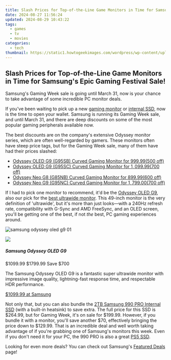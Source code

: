 ```yaml
---
title: Slash Prices for Top-of-the-Line Game Monitors in Time for Samsung's Epic Gaming Festival Sale!
date: 2024-08-27 11:56:24
updated: 2024-08-29 10:43:22
tags:
  - games
  - tv
  - movies
categories:
  - tech
thumbnail: https://static1.howtogeekimages.com/wordpress/wp-content/uploads/2024/03/53555628750_975bc12b66_o.jpg
---
```


## Slash Prices for Top-of-the-Line Game Monitors in Time for Samsung's Epic Gaming Festival Sale!

Samsung's Gaming Week sale is going until March 31, now is your chance to take advantage of some incredible PC monitor deals.

 If you've been waiting to pick up a new [gaming monitor](https://techno-recovery.techidaily.com/ensuring-device-compatibility-a-how-to-for-backing-up-drivers-in-windows-1110/) or [internal SSD](https://android-transfer.techidaily.com/in-2024-how-to-transfer-contacts-from-zte-nubia-z60-ultra-to-other-android-devices-devices-drfone-by-drfone-transfer-from-android-transfer-from-android/), now is the time to open your wallet. Samsung is running its Gaming Week sale, and until March 31, and there are deep discounts on some of the most popular gaming peripherals available now.

 The best discounts are on the company's extensive Odyssey monitor series, which are often well-regarded by gamers. These monitors often have steep price tags, but for the Gaming Week sale, many of them have had their prices slashed:

* [Odyssey OLED G9 (G95SB) Curved Gaming Monitor for $999.99 ($500 off)](https://shop-links.co/link/?exclusive=1&publisher%5Fslug=howtogeek&u1=UUhtgUeUpU2002512&article%5Fname=Save+Big+on+Gaming+Monitors+During+Samsung%27s+Gaming+Week+Sale&article%5Furl=https%3A%2F%2Fwww.howtogeek.com%2Fsamsung-gaming-week-sale%2F&url=https%3A%2F%2Fwww.samsung.com%2Fus%2Fcomputing%2Fmonitors%2Fgaming%2F34-g85sb-oled-ultra-wqhd-0-03ms-175hz-curved-smart-gaming-monitor-ls34bg850snxza%2F)
* [Odyssey OLED G9 (G95SC) Curved Gaming Monitor for $1,099.99 ($700 off)](https://shop-links.co/link/?exclusive=1&publisher_slug=itechdaily19598&url=https%3A%2F%2Fwww.samsung.com%2Fus%2Fcomputing%2Fmonitors%2Fgaming%2F49-odyssey-oled-g95sc-dqhd-neo-quantum-processor-pro-0-03ms-240hz-curved-smart-gaming-monitor-ls49cg954snxza%2F)
* [Odyssey Neo G8 (G85NB) Curved Gaming Monitor for $899.99 ($600 off)](https://shop-links.co/link/?exclusive=1&publisher%5Fslug=howtogeek&u1=UUhtgUeUpU2002512&article%5Fname=Save+Big+on+Gaming+Monitors+During+Samsung%27s+Gaming+Week+Sale&article%5Furl=https%3A%2F%2Fwww.howtogeek.com%2Fsamsung-gaming-week-sale%2F&url=https%3A%2F%2Fwww.samsung.com%2Fus%2Fcomputing%2Fmonitors%2Fgaming%2F32-odyssey-neo-g8-4k-uhd-240hz-1ms-curved-gaming-monitor-ls32bg852nnxgo%2F)
* [Odyssey Neo G9 (G95NC) Curved Gaming Monitor for $1,799.00 ($700 off)](https://shop-links.co/link/?exclusive=1&publisher%5Fslug=howtogeek&u1=UUhtgUeUpU2002512&article%5Fname=Save+Big+on+Gaming+Monitors+During+Samsung%27s+Gaming+Week+Sale&article%5Furl=https%3A%2F%2Fwww.howtogeek.com%2Fsamsung-gaming-week-sale%2F&url=https%3A%2F%2Fwww.samsung.com%2Fus%2Fcomputing%2Fmonitors%2Fgaming%2F57-odyssey-neo-g9-dual-4k-uhd-quantum-mini-led-240hz-1ms-hdr-1000-curved-gaming-monitor-ls57cg952nnxza%2F)

 If I had to pick one monitor to recommend, it'd be the [Odyssey OLED G9](https://shop-links.co/link/?exclusive=1&publisher_slug=itechdaily19598&url=https%3A%2F%2Fwww.samsung.com%2Fus%2Fcomputing%2Fmonitors%2Fgaming%2F49-odyssey-oled-g95sc-dqhd-neo-quantum-processor-pro-0-03ms-240hz-curved-smart-gaming-monitor-ls49cg954snxza%2F), also our pick for the [best ultrawide monitor](https://fox-friendly.techidaily.com/new-handheld-panorama-peacekeeper-360-stabilizer-for-2024/). This 49-inch monitor is the very definition of 'ultrawide', but it's more than just looks—with a 240Hz refresh rate, compatibility with G-Sync and AMD FreeSync, and an OLED screen, you'll be getting one of the best, if not _the_ best, PC gaming experiences around.

![samsung odyssey oled g9 01](https://static1.howtogeekimages.com/wordpress/wp-content/uploads/2024/01/samsung-odyssey-oled-g9-01.png) 

![](https://static1.howtogeekimages.com/wordpresshttps://static0.howtogeekimages.com/wordpress/wp-content/uploads/2024/01/htg-best-of-2024-1.png) 

#####  Samsung Odyssey OLED G9

$1099.99 $1799.99 Save $700 

The Samsung Odyssey OLED G9 is a fantastic super ultrawide monitor with impressive image quality, lightning-fast response time, and respectable HDR performance. 

[$1099.99 at Samsung](https://shop-links.co/link/?exclusive=1&publisher_slug=itechdaily19598&url=https%3A%2F%2Fwww.samsung.com%2Fus%2Fcomputing%2Fmonitors%2Fgaming%2F49-odyssey-oled-g95sc-dqhd-neo-quantum-processor-pro-0-03ms-240hz-curved-smart-gaming-monitor-ls49cg954snxza%2F) 

 Not only that, but you can also bundle the [2TB Samsung 990 PRO Internal SSD](https://shop-links.co/link/?exclusive=1&publisher_slug=itechdaily19598&url=https%3A%2F%2Fwww.samsung.com%2Fus%2Fcomputing%2Fmemory-storage%2Fsolid-state-drives%2F990-pro-w-heatsink-pcie-4-0-nvme-ssd-2tb-mz-v9p2t0cw%2F) (with a built-in heatsink) to save extra. The full price for this SSD is $264.99, but for Gaming Week, it's on sale for $199.99\. However, if you bundle it with a monitor, you'll save another $70, effectively bringing the price down to $129.99\. That is an incredible deal and well worth taking advantage of if you're grabbing one of Samsung's monitors this week. Even if you don't need it for your PC, the 990 PRO is also a great [PS5 SSD](https://windows11.techidaily.com/expert-level-insights-into-windows-non-adjacent-partition-integration/).

 Looking for even more deals? You can check out Samsung's [Featured Deals](https://shop-links.co/link/?exclusive=1&publisher_slug=itechdaily19598&url=https%3A%2F%2Fwww.samsung.com%2Fus%2Fshop%2Fall-deals%2F) page!

<ins class="adsbygoogle"
     style="display:block"
     data-ad-format="autorelaxed"
     data-ad-client="ca-pub-7571918770474297"
     data-ad-slot="1223367746"></ins>



<ins class="adsbygoogle"
     style="display:block"
     data-ad-client="ca-pub-7571918770474297"
     data-ad-slot="8358498916"
     data-ad-format="auto"
     data-full-width-responsive="true"></ins>
